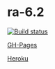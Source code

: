 # ra-6.2

[![Build status](https://ci.appveyor.com/api/projects/status/0woxwm6rbmnbafq6?svg=true)](https://ci.appveyor.com/project/i-hit/ra-6-2)

[GH-Pages](https://i-hit.github.io/ra-6.2/)

[Heroku](https://ra-6-2-server.herokuapp.com/)
